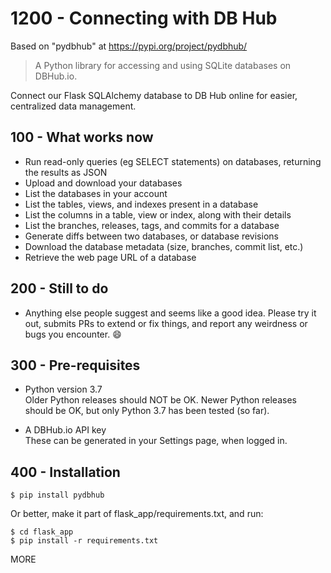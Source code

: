 # 1200 - Connecting with DB Hub

Based on "pydbhub" at https://pypi.org/project/pydbhub/

> A Python library for accessing and using SQLite databases on DBHub.io.

Connect our Flask SQLAlchemy database to DB Hub online for easier, centralized data management.

## 100 - What works now

- Run read-only queries (eg SELECT statements) on databases, returning the results as JSON
- Upload and download your databases
- List the databases in your account
- List the tables, views, and indexes present in a database
- List the columns in a table, view or index, along with their details
- List the branches, releases, tags, and commits for a database
- Generate diffs between two databases, or database revisions
- Download the database metadata (size, branches, commit list, etc.)
- Retrieve the web page URL of a database

## 200 - Still to do
- Anything else people suggest and seems like a good idea. Please try it out, submits PRs to extend or fix things, and report any weirdness or bugs you encounter. :smile:

## 300 - Pre-requisites

- Python version 3.7<br/>
Older Python releases should NOT be OK. Newer Python releases should be OK, but only Python 3.7 has been tested (so far).

- A DBHub.io API key<br/>
These can be generated in your Settings page, when logged in.

## 400 - Installation

```
$ pip install pydbhub
```

Or better, make it part of flask_app/requirements.txt, and run:

```
$ cd flask_app
$ pip install -r requirements.txt
```

MORE